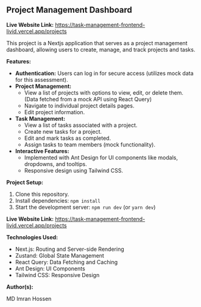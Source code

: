 ## Project Management Dashboard

**Live Website Link:**
https://task-management-frontend-livid.vercel.app/projects

This project is a Nextjs application that serves as a project management dashboard, allowing users to create, manage, and track projects and tasks. 

**Features:**

* **Authentication:** Users can log in for secure access (utilizes mock data for this assessment).
* **Project Management:**
    * View a list of projects with options to view, edit, or delete them. (Data fetched from a mock API using React Query)
    * Navigate to individual project details pages.
    * Edit project information.
* **Task Management:**
    * View a list of tasks associated with a project.
    * Create new tasks for a project.
    * Edit and mark tasks as completed.
    * Assign tasks to team members (mock functionality).
* **Interactive Features:**
    * Implemented with Ant Design for UI components like modals, dropdowns, and tooltips.
    * Responsive design using Tailwind CSS.

**Project Setup:**

1. Clone this repository.
2. Install dependencies: `npm install`
3. Start the development server: `npm run dev` (or `yarn dev`)

**Live Website Link:**
https://task-management-frontend-livid.vercel.app/projects

**Technologies Used:**

* Next.js: Routing and Server-side Rendering
* Zustand: Global State Management
* React Query: Data Fetching and Caching
* Ant Design: UI Components
* Tailwind CSS: Responsive Design
 
 
 

**Author(s):**

MD Imran Hossen
 